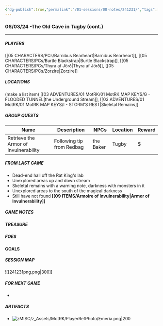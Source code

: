 ```yaml
---
{"dg-publish":true,"permalink":"/01-sessions/00-notes/241231/","tags":["Interlopers","MotRK"]}
---
```



### 06/03/24 -The Old Cave in Tugby (cont.)
---
##### PLAYERS
[[05 CHARACTERS/PCs/Barnibus Bearheart\|Barnibus Bearheart]], [[05 CHARACTERS/PCs/Burtle Blackstrap\|Burtle Blackstrap]], [[05 CHARACTERS/PCs/Thyra af Jörð\|Thyra af Jörð]], [[05 CHARACTERS/PCs/Zorzire\|Zorzire]] 

##### LOCATIONS

(make a list item) [[03 ADVENTURES/01 MotRK/01 MotRK MAP KEYS/G -  FLOODED TUNNEL\|the Underground Stream]], [[03 ADVENTURES/01 MotRK/01 MotRK MAP KEYS/I - STORM'S REST\|Skeletal Remains]]           

##### GROUP QUESTS

| Name                                  | Description               | NPCs         | Location | Reward |
| ------------------------------------- | ------------------------- | ------------ | -------- | ------ |
| Retrieve the Armor of Invulnerability | Following tip from Redbag | the Baker    | Tugby    | $      |

##### FROM LAST GAME
- Dead-end hall off the Rat King's lab
- Unexplored areas up and down stream
- Skeletal remains with a warning note, darkness with monsters in it
- Unexplored areas to the south of the magical darkness
- Still have not found **[[09 ITEMS/Armoire of Invulnerability\|Armor of Invulnerability]]**

##### GAME NOTES 



##### TREASURE



##### FOES


#### GOALS 


##### SESSION MAP
![[241231png.png\|300]]

##### FOR NEXT GAME

- 

##### ARTIFACTS
- ![zMISC/z_Assets/MotRK/PlayerRefPhoto/Emeria.png|200](/img/user/zMISC/z_Assets/MotRK/PlayerRefPhoto/Emeria.png)
